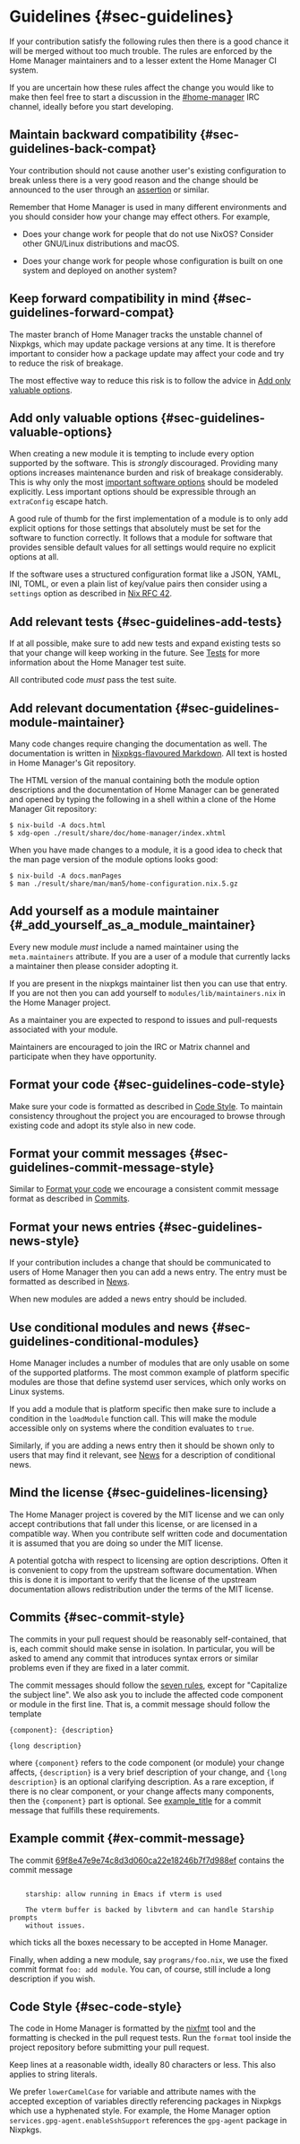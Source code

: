 # Guidelines {#sec-guidelines}

If your contribution satisfy the following rules then there is a good
chance it will be merged without too much trouble. The rules are
enforced by the Home Manager maintainers and to a lesser extent the Home
Manager CI system.

If you are uncertain how these rules affect the change you would like to
make then feel free to start a discussion in the
[#home-manager](https://webchat.oftc.net/?channels=home-manager) IRC
channel, ideally before you start developing.

## Maintain backward compatibility {#sec-guidelines-back-compat}

Your contribution should not cause another user's existing configuration
to break unless there is a very good reason and the change should be
announced to the user through an
[assertion](https://nixos.org/manual/nixos/stable/index.html#sec-assertions)
or similar.

Remember that Home Manager is used in many different environments and
you should consider how your change may effect others. For example,

-   Does your change work for people that do not use NixOS? Consider
    other GNU/Linux distributions and macOS.

-   Does your change work for people whose configuration is built on one
    system and deployed on another system?

## Keep forward compatibility in mind {#sec-guidelines-forward-compat}

The master branch of Home Manager tracks the unstable channel of
Nixpkgs, which may update package versions at any time. It is therefore
important to consider how a package update may affect your code and try
to reduce the risk of breakage.

The most effective way to reduce this risk is to follow the advice in
[Add only valuable options](#sec-guidelines-valuable-options).

## Add only valuable options {#sec-guidelines-valuable-options}

When creating a new module it is tempting to include every option
supported by the software. This is *strongly* discouraged. Providing
many options increases maintenance burden and risk of breakage
considerably. This is why only the most [important software
options](https://github.com/NixOS/rfcs/blob/master/rfcs/0042-config-option.md#valuable-options)
should be modeled explicitly. Less important options should be
expressible through an `extraConfig` escape hatch.

A good rule of thumb for the first implementation of a module is to only
add explicit options for those settings that absolutely must be set for
the software to function correctly. It follows that a module for
software that provides sensible default values for all settings would
require no explicit options at all.

If the software uses a structured configuration format like a JSON,
YAML, INI, TOML, or even a plain list of key/value pairs then consider
using a `settings` option as described in [Nix RFC
42](https://github.com/NixOS/rfcs/blob/master/rfcs/0042-config-option.md).

## Add relevant tests {#sec-guidelines-add-tests}

If at all possible, make sure to add new tests and expand existing tests
so that your change will keep working in the future. See
[Tests](#sec-tests) for more information about the Home Manager test
suite.

All contributed code *must* pass the test suite.

## Add relevant documentation {#sec-guidelines-module-maintainer}

Many code changes require changing the documentation as well. The
documentation is written in
[Nixpkgs-flavoured Markdown](https://nixos.org/manual/nixpkgs/unstable/#sec-contributing-markup).
All text is hosted in Home Manager's Git repository.

The HTML version of the manual containing both the module option
descriptions and the documentation of Home Manager can be generated and
opened by typing the following in a shell within a clone of the Home
Manager Git repository:

``` shell
$ nix-build -A docs.html
$ xdg-open ./result/share/doc/home-manager/index.xhtml
```

When you have made changes to a module, it is a good idea to check that
the man page version of the module options looks good:

``` shell
$ nix-build -A docs.manPages
$ man ./result/share/man/man5/home-configuration.nix.5.gz
```

## Add yourself as a module maintainer {#_add_yourself_as_a_module_maintainer}

Every new module *must* include a named maintainer using the
`meta.maintainers` attribute. If you are a user of a module that
currently lacks a maintainer then please consider adopting it.

If you are present in the nixpkgs maintainer list then you can use that
entry. If you are not then you can add yourself to
`modules/lib/maintainers.nix` in the Home Manager project.

As a maintainer you are expected to respond to issues and
pull-requests associated with your module.

Maintainers are encouraged to join the IRC or Matrix channel and
participate when they have opportunity.

## Format your code {#sec-guidelines-code-style}

Make sure your code is formatted as described in [Code
Style](#sec-code-style). To maintain consistency throughout the project
you are encouraged to browse through existing code and adopt its style
also in new code.

## Format your commit messages {#sec-guidelines-commit-message-style}

Similar to [Format your code](#sec-guidelines-code-style) we encourage a
consistent commit message format as described in
[Commits](#sec-commit-style).

## Format your news entries {#sec-guidelines-news-style}

If your contribution includes a change that should be communicated to
users of Home Manager then you can add a news entry. The entry must be
formatted as described in [News](#sec-news).

When new modules are added a news entry should be included.

## Use conditional modules and news {#sec-guidelines-conditional-modules}

Home Manager includes a number of modules that are only usable on some
of the supported platforms. The most common example of platform specific
modules are those that define systemd user services, which only works on
Linux systems.

If you add a module that is platform specific then make sure to include
a condition in the `loadModule` function call. This will make the module
accessible only on systems where the condition evaluates to `true`.

Similarly, if you are adding a news entry then it should be shown only
to users that may find it relevant, see [News](#sec-news) for a
description of conditional news.

## Mind the license {#sec-guidelines-licensing}

The Home Manager project is covered by the MIT license and we can only
accept contributions that fall under this license, or are licensed in a
compatible way. When you contribute self written code and documentation
it is assumed that you are doing so under the MIT license.

A potential gotcha with respect to licensing are option descriptions.
Often it is convenient to copy from the upstream software documentation.
When this is done it is important to verify that the license of the
upstream documentation allows redistribution under the terms of the MIT
license.

## Commits {#sec-commit-style}

The commits in your pull request should be reasonably self-contained,
that is, each commit should make sense in isolation. In particular, you
will be asked to amend any commit that introduces syntax errors or
similar problems even if they are fixed in a later commit.

The commit messages should follow the [seven
rules](https://chris.beams.io/posts/git-commit/#seven-rules), except for
\"Capitalize the subject line\". We also ask you to include the affected
code component or module in the first line. That is, a commit message
should follow the template

    {component}: {description}

    {long description}

where `{component}` refers to the code component (or module) your change
affects, `{description}` is a very brief description of your change, and
`{long description}` is an optional clarifying description. As a rare
exception, if there is no clear component, or your change affects many
components, then the `{component}` part is optional. See
[example_title](#ex-commit-message) for a commit message that fulfills
these requirements.

## Example commit {#ex-commit-message}

The commit
[69f8e47e9e74c8d3d060ca22e18246b7f7d988ef](https://github.com/nix-community/home-manager/commit/69f8e47e9e74c8d3d060ca22e18246b7f7d988ef)
contains the commit message

```

    starship: allow running in Emacs if vterm is used

    The vterm buffer is backed by libvterm and can handle Starship prompts
    without issues.
```

which ticks all the boxes necessary to be accepted in Home Manager.

Finally, when adding a new module, say `programs/foo.nix`, we use the
fixed commit format `foo: add module`. You can, of course, still include
a long description if you wish.

## Code Style {#sec-code-style}

The code in Home Manager is formatted by the
[nixfmt](https://github.com/serokell/nixfmt/) tool and the formatting is
checked in the pull request tests. Run the `format` tool inside the
project repository before submitting your pull request.

Keep lines at a reasonable width, ideally 80 characters or less. This
also applies to string literals.

We prefer `lowerCamelCase` for variable and attribute names with the
accepted exception of variables directly referencing packages in Nixpkgs
which use a hyphenated style. For example, the Home Manager option
`services.gpg-agent.enableSshSupport` references the `gpg-agent` package
in Nixpkgs.
